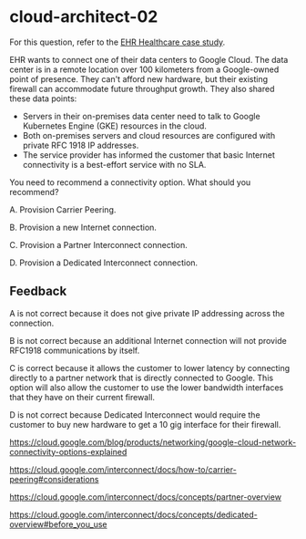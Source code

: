 # cloud-architect-02

For this question, refer to the [EHR Healthcare case study](https://services.google.com/fh/files/blogs/master_case_study_ehr_healthcare.pdf).

EHR wants to connect one of their data centers to Google Cloud. The data center is in a remote location over 100 kilometers from a Google-owned point of presence. They can't afford new hardware, but their existing firewall can accommodate future throughput growth. They also shared these data points:

- Servers in their on-premises data center need to talk to Google Kubernetes Engine (GKE) resources in the cloud.
- Both on-premises servers and cloud resources are configured with private RFC 1918 IP addresses.
- The service provider has informed the customer that basic Internet connectivity is a best-effort service with no SLA.

You need to recommend a connectivity option. What should you recommend?

A. Provision Carrier Peering.

B. Provision a new Internet connection.

C. Provision a Partner Interconnect connection.

D. Provision a Dedicated Interconnect connection.

## Feedback

A is not correct because it does not give private IP addressing across the connection.

B is not correct because an additional Internet connection will not provide RFC1918 communications by itself.

C is correct because it allows the customer to lower latency by connecting directly to a partner network that is directly connected to Google. This option will also allow the customer to use the lower bandwidth interfaces that they have on their current firewall.

D is not correct because Dedicated Interconnect would require the customer to buy new hardware to get a 10 gig interface for their firewall.

https://cloud.google.com/blog/products/networking/google-cloud-network-connectivity-options-explained

https://cloud.google.com/interconnect/docs/how-to/carrier-peering#considerations

https://cloud.google.com/interconnect/docs/concepts/partner-overview

https://cloud.google.com/interconnect/docs/concepts/dedicated-overview#before_you_use